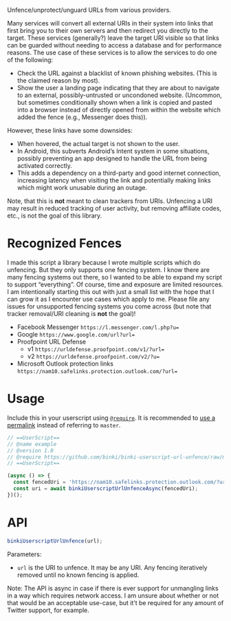 Unfence/unprotect/unguard URLs from various providers.

Many services will convert all external URIs in their system into links that first bring you to their own servers and then redirect you directly to the target. These services (generally?) leave the target URI visible so that links can be guarded without needing to access a database and for performance reasons. The use case of these services is to allow the services to do one of the following:

* Check the URL against a blacklist of known phishing websites. (This is the claimed reason by most).
* Show the user a landing page indicating that they are about to navigate to an external, possibly-untrusted or uncondoned website. (Uncommon, but sometimes conditionally shown when a link is copied and pasted into a browser instead of directly opened from within the website which added the fence (e.g., Messenger does this)).

However, these links have some downsides:

* When hovered, the actual target is not shown to the user.
* In Android, this subverts Android’s Intent system in some situations, possibly preventing an app designed to handle the URL from being activated correctly.
* This adds a dependency on a third-party and good internet connection, increasing latency when visiting the link and potentially making links which might work unusable during an outage.

Note, that this is **not** meant to clean trackers from URIs. Unfencing a URI may result in reduced tracking of user activity, but removing affiliate codes, etc., is not the goal of this library.

# Recognized Fences

I made this script a library because I wrote multiple scripts which do unfencing. But they only supports one fencing system. I know there are many fencing systems out there, so I wanted to be able to expand my script to support “everything”. Of course, time and exposure are limited resources. I am intentionally starting this out with just a small list with the hope that I can grow it as I encounter use cases which apply to me. Please file any issues for unsupported fencing systems you come across (but note that tracker removal/URI cleaning is **not** the goal)!

* Facebook Messenger `https://l.messenger.com/l.php?u=`
* Google `https://www.google.com/url?url=`
* Proofpoint URL Defense
   * v1 `https://urldefense.proofpoint.com/v1/?url=`
   * v2 `https://urldefense.proofpoint.com/v2/?u=`
* Microsoft Outlook protection links `https://nam10.safelinks.protection.outlook.com/?url=`

# Usage

Include this in your userscript using [`@require`](https://wiki.greasespot.net/Metadata_Block#.40require). It is recommended to [use a permalink](https://docs.github.com/repositories/working-with-files/using-files/getting-permanent-links-to-files) instead of referring to `master`.

```js
// ==UserScript==
// @name example
// @version 1.0
// @require https://github.com/binki/binki-userscript-url-unfence/raw/master/binki-userscript-url-unfence.js
// ==UserScript==

(async () => {
  const fencedUri = 'https://nam10.safelinks.protection.outlook.com/?url=https%3A%2F%2Fgithub.com%2Fbinki%2Fbinki-userscript-url-unfence&data=invalid&sdata=invalid&reserved=0';
  const uri = await binkiUserscriptUrlUnfenceAsync(fencedUri);
})();
```

# API

```js
binkiUserscriptUrlUnfence(url);
```

Parameters:

* `url` is the URI to unfence. It may be any URI. Any fencing iteratively removed until no known fencing is applied.

Note: The API is async in case if there is ever support for unmangling links in a way which requires network access. I am unsure about whether or not that would be an acceptable use-case, but it’t be required for any amount of Twitter support, for example.

